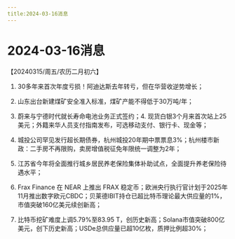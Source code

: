 ```yaml
---
title:2024-03-16消息
---
```

# 2024-03-16消息
【20240315/周五/农历二月初六】
1. 30多年来首次年度亏损！阿迪达斯去年转亏，但在华营收逆势增长；

2. 山东出台新建煤矿安全准入标准，煤矿产能不得低于30万吨/年；

3. 蔚来与宁德时代就长寿命电池业务正式签约；4. 现货白银3个月来首次站上25美元；外籍来华人员支付指南发布，可选移动支付、银行卡、现金等；

5. 城投公司罕见发行超长期债券，杭州城投20年期中票票息3%；杭州楼市新政：二手房不再限购，卖房增值税征免年限统一调整为2年；

6. 江苏省今年将全面推行城乡居民养老保险集体补助试点，全面提升养老保险待遇水平；

7. Frax Finance 在 NEAR 上推出 FRAX 稳定币；欧洲央行执行官计划于2025年11月推出数字欧元CBDC；贝莱德IBIT持仓已超比特币理论最大供应量的1%，市值突破160亿美元续创新高；

8. 比特币挖矿难度上调5.79%至83.95 T，创历史新高；Solana市值突破800亿美元，创下历史新高；USDe总供应量已超10亿枚，质押比例超30%；
